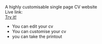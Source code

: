 A highly customisable single page CV website <br>
Live link:  
[Try it!](https://nitinmano.github.io/resume-editor.github.io/)

* You can edit your cv
* You can customise your cv
* you can take the printout



